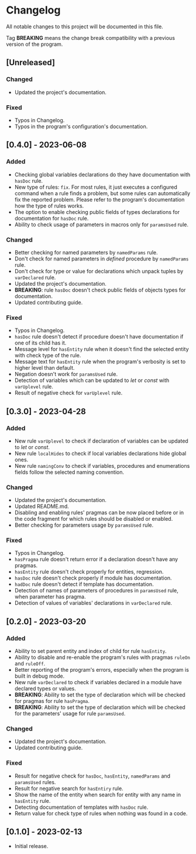 # Changelog
All notable changes to this project will be documented in this file.

Tag **BREAKING** means the change break compatibility with a previous version
of the program.

## [Unreleased]

### Changed
- Updated the project's documentation.

### Fixed
- Typos in Changelog.
- Typos in the program's configuration's documentation.

## [0.4.0] - 2023-06-08

### Added
- Checking global variables declarations do they have documentation with
  `hasDoc` rule.
- New type of rules: `fix`. For most rules, it just executes a configured
  command when a rule finds a problem, but some rules can automatically fix
  the reported problem. Please refer to the program's documentation how the
  type of rules works.
- The option to enable checking public fields of types declarations for
  documentation for `hasDoc` rule.
- Ability to check usage of parameters in macros only for `paramsUsed` rule.

### Changed
- Better checking for named parameters by `namedParams` rule.
- Don't check for named parameters in *defined* procedure by `namedParams` rule.
- Don't check for type or value for declarations which unpack tuples by
  `varDeclared` rule.
- Updated the project's documentation.
- **BREAKING**: rule `hasDoc` doesn't check public fields of objects types for
  documentation.
- Updated contributing guide.

### Fixed
- Typos in Changelog.
- `hasDoc` rule doesn't detect if procedure doesn't have documentation if one
  of its child has it.
- Message level for `hasEntity` rule when it doesn't find the selected entity
  with check type of the rule.
- Message text for `hasEntity` rule when the program's verbosity is set to
  higher level than default.
- Negation doesn't work for `paramsUsed` rule.
- Detection of variables which can be updated to *let* or *const* with
  `varUplevel` rule.
- Result of negative check for `varUplevel` rule.

## [0.3.0] - 2023-04-28

### Added
- New rule `varUplevel` to check if declaration of variables can be updated to
  *let* or *const*.
- New rule `localHides` to check if local variables declarations hide global
  ones.
- New rule `namingConv` to check if variables, procedures and enumerations
  fields follow the selected naming convention.

### Changed
- Updated the project's documentation.
- Updated README.md.
- Disabling and enabling rules' pragmas can be now placed before or in the
  code fragment for which rules should be disabled or enabled.
- Better checking for parameters usage by `paramsUsed` rule.

### Fixed
- Typos in Changelog.
- `hasPragma` rule doesn't return error if a declaration doesn't have any
  pragmas.
- `hasEntity` rule doesn't check properly for entities, regression.
- `hasDoc` rule doesn't check properly if module has documentation.
- `hadDoc` rule doesn't detect if template has documentation.
- Detection of names of parameters of procedures in `paramsUsed` rule, when
  parameter has pragma.
- Detection of values of variables' declarations in `varDeclared` rule.

## [0.2.0] - 2023-03-20

### Added
- Ability to set parent entity and index of child for rule `hasEntity`.
- Ability to disable and re-enable the program's rules with pragmas `ruleOn`
  and `ruleOff`.
- Better reporting of the program's errors, especially when the program is
  built in debug mode.
- New rule `varDeclared` to check if variables declared in a module have
  declared types or values.
- **BREAKING**: Ability to set the type of declaration which will be checked
  for pragmas for rule `hasPragma`.
- **BREAKING**: Ability to set the type of declaration which will be checked
  for the parameters' usage for rule `paramsUsed`.

### Changed
- Updated the project's documentation.
- Updated contributing guide.

### Fixed
- Result for negative check for `hasDoc`, `hasEntity`, `namedParams` and
  `paramsUsed` rules.
- Result for negative search for `hasEntiry` rule.
- Show the name of the entity when search for entity with any name in
  `hasEntity` rule.
- Detecting documentation of templates with `hasDoc` rule.
- Return value for check type of rules when nothing was found in a code.

## [0.1.0] - 2023-02-13
- Initial release.
